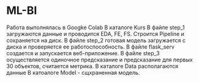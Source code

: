 # ML-BI
Работа выполнялась в Googke Colab
В каталоге Kurs
В файле step_1 загружаются данные и проводится EDA, FE, FS. Строится Pipeline  и сохраняется на диск.
В файле step_2 готовая модель загружается с диска и проверяется ее работоспособность.
В файле flask_serv создается и запускается веб-приложение.
В файле step_3 осуществляется одиночное предсказание и предсказание для первых 30 объектов, считается метрика. 
В каталоге Data располагаются данные
В катоалоге Model - сщхраненная модель.
